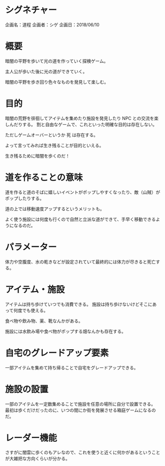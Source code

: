 # シグネチャー

 企画名：道程
 企画者：シゲ
 企画日：2018/06/10

# 概要

 暗闇の平野を歩いて光の道を作っていく探検ゲーム。
 
 主人公が歩いた後に光の道ができていく。
 
 暗闇の平野を歩き回り色々なものを発見して楽しむ。
 
# 目的

 暗闇の荒野を徘徊してアイテムを集めたり施設を発見したり NPC との交流を楽しんだりする。
 割と自由なゲームで、これといった明確な目的は存在しない。
 
 ただしゲームオーバーというか 死 は存在する。
 
 よって言ってみれば生き残ることが目的といえる。
 
 生き残るために暗闇を歩くのだ！



# 道を作ることの意味

 道を作ると道のそばに嬉しいイベントがポップしやすくなったり、敵（山賊）がポップしたりする。
 
 道の上では移動速度アップするというメリットも。
 
 よく使う施設には何度も行くので自然と立派な道ができて、手早く移動できるようになるのだ。




# パラメーター

 体力や空腹度、水の乾きなどが設定されていて最終的には体力が尽きると死亡する。




# アイテム・施設

 アイテムは持ち歩けていつでも消費できる。
 施設は持ち歩けないけどそこにあって何度でも使える。
 
 食べ物や飲み物、薬、靴なんかがある。
 
 施設には水飲み場や食べ物がポップする畑なんかも存在する。
 



# 自宅のグレードアップ要素

 一部アイテムを集めて持ち帰ることで自宅をグレードアップできる。
 



# 施設の設置

 一部のアイテムを一定数集めることで施設を任意の場所に自分で設置できる。
 最初は歩くだけだったのに、いつの間にか街を発展させる箱庭ゲームになるのだ。




# レーダー機能

 さすがに闇雲に歩くのもアレなので、これを使うと近くに何かがあるということが大雑把な方向くらいが分かる。


